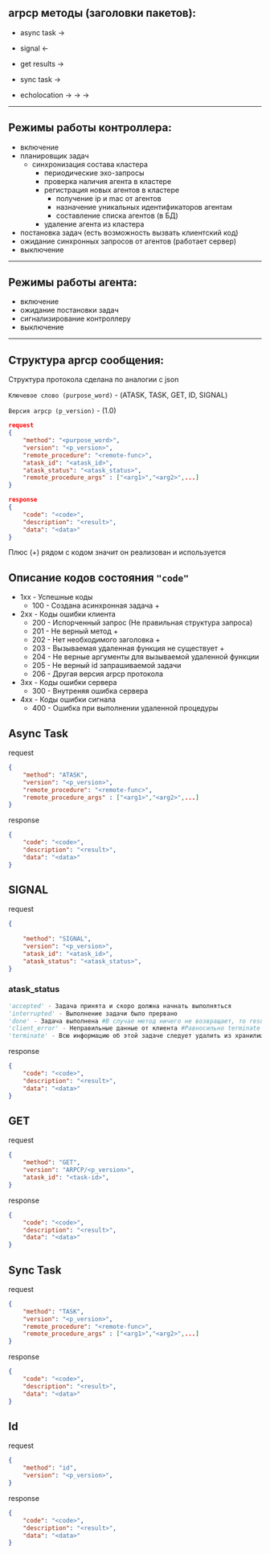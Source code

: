 ## arpcp методы (заголовки пакетов):
* async task ->
* signal <-
* get results ->

* sync task ->

* echolocation -> -> ->

---

## Режимы работы контроллера:

* включение
* планировщик задач
    * синхронизация состава кластера
        * периодические эхо-запросы
        * проверка наличия агента в кластере
        * регистрация новых агентов в кластере
            * получение ip и mac от агентов
            * назначение уникальных идентификаторов агентам
            * составление списка агентов (в БД)
        * удаление агента из кластера
* постановка задач (есть возможность вызвать клиентский код)
* ожидание синхронных запросов от агентов (работает сервер)
* выключение

---

## Режимы работы агента:

* включение
* ожидание постановки задач
* сигнализирование контроллеру
* выключение

---

## Структура aprcp сообщения:

Структура протокола сделана по аналогии с json

`Ключевое слово (purpose_word)` - (ATASK, TASK, GET, ID, SIGNAL)

`Версия arpcp (p_version)` - (1.0)

```json
request
{
    "method": "<purpose_word>",
    "version": "<p_version>",  
    "remote_procedure": "<remote-func>",
    "atask_id": "<atask_id>",
    "atask_status": "<atask_status>",
    "remote_procedure_args" : ["<arg1>","<arg2>",...]
}

response
{
    "code": "<code>",
    "description": "<result>",
    "data": "<data>"
}
```
Плюс (+) рядом с кодом значит он реализован и используется

## Описание кодов состояния `"code"`
* 1xx - Успешные коды
    * 100 - Создана асинхронная задача                              +
* 2xx - Коды ошибки клиента
    * 200 - Испорченный запрос (Не правильная структура запроса)
    * 201 - Не верный метод                                         +
    * 202 - Нет необходимого заголовка                              +
    * 203 - Вызываемая удаленная функция не существует              +
    * 204 - Не верные аргументы для вызываемой удаленной функции    
    * 205 - Не верный id запрашиваемой задачи
    * 206 - Другая версия arpcp протокола
* 3xx - Коды ошибки сервера
    * 300 - Внутреняя ошибка сервера
* 4xx - Коды ошибки сигнала
    * 400 - Ошибка при выполнении удаленной процедуры



## Async Task

request

```json
{
    "method": "ATASK",
    "version": "<p_version>",  
    "remote_procedure": "<remote-func>",
    "remote_procedure_args" : ["<arg1>","<arg2>",...]
}
```

response

```json
{
    "code": "<code>",
    "description": "<result>",
    "data": "<data>"
}
```

## SIGNAL

request

```json
{
    
    "method": "SIGNAL",
    "version": "<p_version>",  
    "atask_id": "<atask_id>",
    "atask_status": "<atask_status>",
}
```
### atask_status

```python
'accepted' - Задача принята и скоро должна начнать выполняться
'interrupted' - Выполнение задачи было прервано
'done' - Задача выполнена #В случае метод ничего не возвращает, то result = None
'client_error' - Неправильные данные от клиента #Равносильно terminate
'terminate' - Всю информацию об этой задаче следует удалить из хранилища
```

response

```json
{
    "code": "<code>",
    "description": "<result>",
    "data": "<data>"
}
```

## GET

request

```json
{
    "method": "GET",
    "version": "ARPCP/<p_version>",  
    "atask_id": "<task-id>",
}
```

response

```json
{
    "code": "<code>",
    "description": "<result>",
    "data": "<data>"
}
```


## Sync Task

request

```json
{
    "method": "TASK",
    "version": "<p_version>",  
    "remote_procedure": "<remote-func>",
    "remote_procedure_args" : ["<arg1>","<arg2>",...]
}
```

response

```json
{
    "code": "<code>",
    "description": "<result>",
    "data": "<data>"
}
```

## Id

request

```json
{
    "method": "id",
    "version": "<p_version>",  
}
```

response

```json
{
    "code": "<code>",
    "description": "<result>",
    "data": "<data>"
}
```